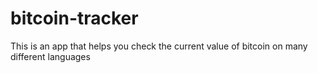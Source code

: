 # bitcoin-tracker
This is an app that helps you check the current value of bitcoin on many different languages
